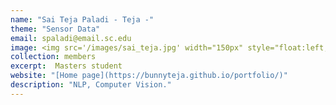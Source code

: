 ```yaml
---
name: "Sai Teja Paladi - Teja -"
theme: "Sensor Data"
email: spaladi@email.sc.edu
image: <img src='/images/sai_teja.jpg' width="150px" style="float:left; margin:0px 10px 0px 0px;">
collection: members
excerpt:  Masters student
website: "[Home page](https://bunnyteja.github.io/portfolio/)"
description: "NLP, Computer Vision."  
---
```


